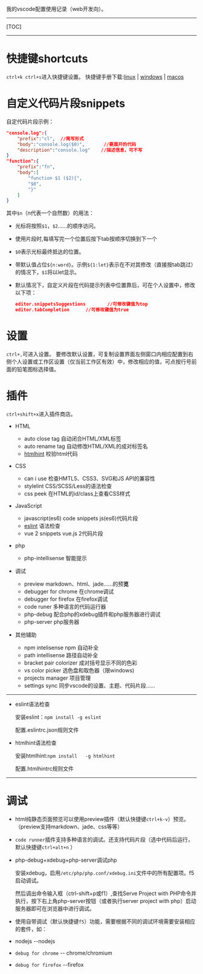 我的vscode配置使用记录（web开发向）。

---

[TOC]

---

# 快捷键shortcuts

`ctrl+k ctrl+s`进入快捷键设置。
快捷键手册下载:[linux](https://code.visualstudio.com/shortcuts/keyboard-shortcuts-linux.pdf) | [windows](https://code.visualstudio.com/shortcuts/keyboard-shortcuts-windows.pdf) | [macos](https://code.visualstudio.com/shortcuts/keyboard-shortcuts-macos.pdf)

# 自定义代码片段snippets

自定代码片段示例：
```json
"console.log":{
  	"prefix":"cl",	//简写形式
  	"body":"console.log($0)",		//要展开的代码
  	"description":"console.log"    //描述信息，可不写
}
"function":{
	"prefix":"fn",
  	"body":[
      	"function $1 ($2){",
      	"$0",
      	"}"
  	]
}
```
其中`$n`（n代表一个自然数）的用法：

- 光标将按照`$1`，`$2`……的顺序访问。

- 使用片段时,每填写完一个位置后按下tab按顺序切换到下一个

- `$0`表示光标最终抵达的位置。

- 带默认值占位`${n:word}`。示例`${1:let}`表示在不对其修改（直接按tab跳过）的情况下，`$1`将以let显示。

- 默认情况下，自定义片段在代码提示列表中位置靠后，可在个人设置中，修改以下项：

  ```json
  editor.snippetsSuggestions		//可修改键值为top
  editor.tabCompletion		//可修改键值为true
  ```
# 设置

`ctrl+,`可进入设置。
要修改默认设置，可复制设置界面左侧窗口内相应配置到右侧个人设置或工作区设置（仅当前工作区有效）中，修改相应的值，可点按行号前面的铅笔图标选择值。

# 插件

`ctrl+shift+x`进入插件商店。

- HTML
  - auto close tag  	  自动闭合HTML/XML标签  
  - auto rename tag    自动修改HTML/XML的成对标签名 
  - [htmlhint](https://github.com/yaniswang/HTMLHint)     校验html代码


- CSS
  - can i use        检查HMTL5、CSS3、SVG和JS API的兼容性  
  - stylelint         CSS/SCSS/Less的语法检查 
  - css peek         在HTML的id/class上查看CSS样式
- JavaScript
  - javascript(es6) code snippets          js(es6)代码片段  
  - [eslint](https://github.com/eslint/eslint)  语法检查  
  - vue 2 snippets         vue.js 2代码片段
- php
  - php-intellisense  智能提示
- 调试
  - preview          markdown、html、jade……的预**览**
  - debugger for chrome      在chrome调试  
  - debugger for firefox        在firefox调试  
  - code runer       多种语言的代码运行器  
  - php-debug     配合php的xdebug插件和php服务器进行调试
  - php-server    php服务器
- 其他辅助
  - npm intelisense          npm 自动补全  
  - path intellisense          路径自动补全  
  - bracket pair colorizer  成对括号显示不同的色彩  
  - vs color picker        选色盘和取色器（限windows)
  - projects manager         项目管理  
  - settings sync         同步vscode的设置、主题、代码片段……  

---

- eslint语法检查

  安装eslint：`npm install -g eslint`

  配置.eslintrc.json规则文件

- htmlhint语法检查

  安装htmlhint:`npm install   -g htmlhint`

  配置.htmlhintrc规则文件

---

# 调试

- html纯静态页面预览可以使用preview插件（默认快捷键`ctrl+k-v`）预览。（preview支持markdown、jade、css等等）

- `code runner`插件支持多种语言的调试。还支持代码片段（选中代码后运行，默认快捷键`ctrl+alt+n` ）

- php-debug+xdebug+php-server调试php

  安装xdebug，启用`/etc/php/php.conf/xdebug.ini`文件中的所有配置项。f5启动调试。

  然后调出命令输入框（ctrl-shift+p或f1）,查找Serve Project with PHP命令并执行，按下右上角php-server按钮（或者执行server project with php）启动服务器即可在浏览器中进行调试。

-   使用自带调试（默认快捷键`f5`）功能，需要根据不同的调试环境需要安装相应的套件，如：

  - nodejs       --nodejs

  - `debug for chrome`      -- chrome/chromium

  - `debug for firefox`        --firefox

